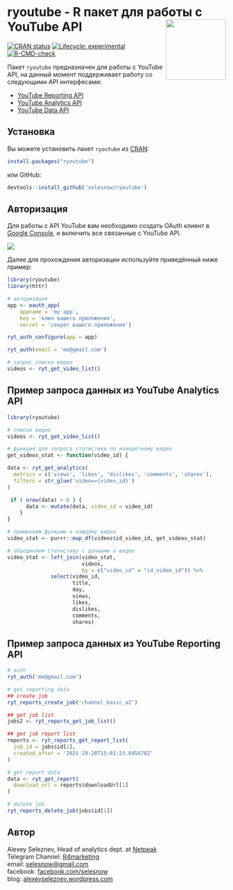 
# ryoutube - R пакет для работы с YouTube API <a href='https://selesnow.github.io/ryoutube/'><img src='man/figures/logo.png' align="right" height="138.5" /></a>

<!-- badges: start -->
[![CRAN status](https://www.r-pkg.org/badges/version/ryoutube)](https://CRAN.R-project.org/package=ryoutube)
[![Lifecycle: experimental](https://img.shields.io/badge/lifecycle-experimental-orange.svg)](https://lifecycle.r-lib.org/articles/stages.html#experimental)
[![R-CMD-check](https://github.com/selesnow/ryoutube/workflows/R-CMD-check/badge.svg)](https://github.com/selesnow/ryoutube/actions)
<!-- badges: end -->

Пакет `ryoutube` предназначен для работы с YouTube API, на данный момент поддерживает работу со следующими API интерфесами:

* [YouTube Reporting API](https://developers.google.com/youtube/reporting/v1/reports)
* [YouTube Analytics API](https://developers.google.com/youtube/analytics/data_model)
* [YouTube Data API](https://developers.google.com/youtube/v3/getting-started)

## Установка

Вы можете установить пакет `ryoutube` из [CRAN](https://CRAN.R-project.org):

``` r
install.packages("ryoutube")
```

или GitHub:

```r
devtools::install_github('selesnow/ryoutube')
```

## Авторизация

Для работы с API YouTube вам необходимо создать OAuth клиент в [Google Console](https://console.cloud.google.com/), и включить все связанные с YouTube API.

![](http://img.netpeak.ua/alsey/53WIMY.png)

Далее для прохождения авторизации используйте приведённый ниже пример:

```r
library(ryoutube)
library(httr)

# авторизация
app <- oauth_app(
    appname = 'my app',
    key = 'ключ вашего приложения', 
    secret = 'секрет вашего приложения')

ryt_auth_configure(app = app)

ryt_auth(email = 'me@gmail.com')

# запрос списка видео
videos <- ryt_get_video_list()

```

## Пример запроса данных из YouTube Analytics API


``` r
library(ryoutube)

# список видео
videos <- ryt_get_video_list()

# функция для запроса статистики по конкретному видео
get_videos_stat <- function(video_id) {

data <- ryt_get_analytics(
  metrics = c('views', 'likes', 'dislikes', 'comments', 'shares'),
  filters = str_glue('video=={video_id}')
)

 if ( nrow(data) > 0 ) {
      data <- mutate(data, video_id = video_id)
    }
}

# применяем функцию к каждому видео
video_stat <- purrr::map_df(videos$id_video_id, get_videos_stat)

# объединяем статистику с данными о видео
video_stat <- left_join(video_stat,
                        videos,
                        by = c("video_id" = "id_video_id")) %>%
              select(video_id,
                     title,
                     day,
                     views,
                     likes,
                     dislikes,
                     comments,
                     shares)
```

## Пример запроса данных из YouTube Reporting API

```r
# auth
ryt_auth('me@gmail.com')

# get reporting data
## create job
ryt_reports_create_job('channel_basic_a2')

## get job list
jobs2 <- ryt_reports_get_job_list()

## get job report list
reports <- ryt_reports_get_report_list(
  job_id = jobs$id[1],
  created_after = '2021-10-20T15:01:23.045678Z'
)

# get report data
data <- ryt_get_report(
  download_url = reports$downloadUrl[1]
)

# delete job
ryt_reports_delete_job(jobs$id[1])
```

## Автор
Alexey Seleznev, Head of analytics dept. at [Netpeak](https://netpeak.net)
<Br>Telegram Channel: [R4marketing](https://t.me/R4marketing)
<Br>email: selesnow@gmail.com
<Br>facebook: [facebook.com/selesnow](https://www.facebook.com/selesnow)
<Br>blog: [alexeyseleznev.wordpress.com](https://alexeyseleznev.wordpress.com/)
